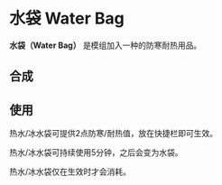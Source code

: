# 水袋 Water Bag

**水袋（Water Bag）**
是模组加入一种的防寒耐热用品。

## 合成

## 使用

热水/冰水袋可提供2点防寒/耐热值，放在快捷栏即可生效。

热水/冰水袋可持续使用5分钟，之后会变为水袋。

热水/冰水袋仅在生效时才会消耗。